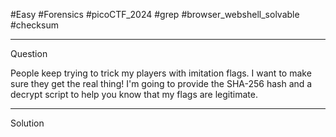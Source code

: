 #Easy
#Forensics
#picoCTF_2024
#grep
#browser_webshell_solvable
#checksum

--------------------------------------------------------------------------------------------------------------------
Question

People keep trying to trick my players with imitation flags. I want to make sure they get the real thing! I'm going to provide the SHA-256 hash and a decrypt script to help you know that my flags are legitimate.

--------------------------------------------------------------------------------------------------------------------
Solution

